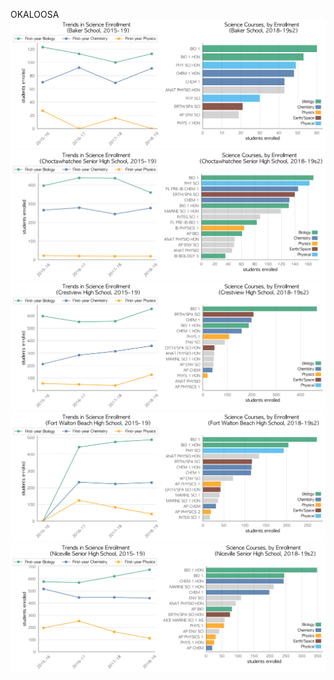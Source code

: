 OKALOOSA
![](../School_plots/OKALOOSA/BAKER_.png)
![](../School_plots/OKALOOSA/CHOCTAWHAT.png)
![](../School_plots/OKALOOSA/CRESTVIEW.png)
![](../School_plots/OKALOOSA/FORT_WALTO.png)
![](../School_plots/OKALOOSA/NICEVILLE_.png)
